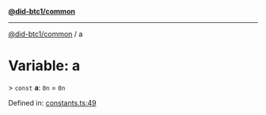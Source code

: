 [**@did-btc1/common**](../README.md)

***

[@did-btc1/common](../globals.md) / a

# Variable: a

&gt; `const` **a**: `0n` = `0n`

Defined in: [constants.ts:49](https://github.com/dcdpr/did-btc1-js/blob/4ab6f9915d95beed9bc633644c9db1539395f512/packages/common/src/constants.ts#L49)
